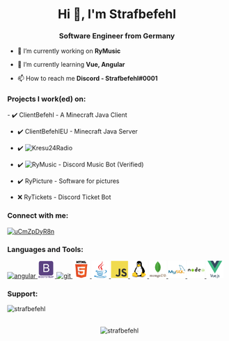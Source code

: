 <h1 align="center">Hi 👋, I'm Strafbefehl</h1>
<h3 align="center">Software Engineer from Germany</h3>

- 🔭 I’m currently working on **RyMusic**

- 🌱 I’m currently learning **Vue, Angular**

- 📫 How to reach me **Discord - Strafbefehl#0001**


<h3 align="left">Projects I work(ed) on:</h3>
- ✔️ ClientBefehl - A Minecraft Java Client

- ✔️ ClientBefehlEU - Minecraft Java Server

- ✔️ ![Kresu24Radio](https://laut.fm/kresu24radio)

- ✔️ ![RyMusic](https://discord.com/oauth2/authorize?client_id=794898171679473685&scope=bot&permissions=8) - Discord Music Bot (Verified)

- ✔️ RyPicture - Software for pictures

- ❌ RyTickets - Discord Ticket Bot
  

<h3 align="left">Connect with me:</h3>
<p align="left">
<a href="https://discord.gg/uCmZpDyR8n" target="blank"><img align="center" src="https://raw.githubusercontent.com/rahuldkjain/github-profile-readme-generator/master/src/images/icons/Social/discord.svg" alt="uCmZpDyR8n" height="30" width="40" /></a>
</p>

<h3 align="left">Languages and Tools:</h3>
<p align="left"> <a href="https://angular.io" target="_blank"> <img src="https://angular.io/assets/images/logos/angular/angular.svg" alt="angular" width="40" height="40"/> </a> <a href="https://getbootstrap.com" target="_blank"> <img src="https://raw.githubusercontent.com/devicons/devicon/master/icons/bootstrap/bootstrap-plain-wordmark.svg" alt="bootstrap" width="40" height="40"/> </a> <a href="https://git-scm.com/" target="_blank"> <img src="https://www.vectorlogo.zone/logos/git-scm/git-scm-icon.svg" alt="git" width="40" height="40"/> </a> <a href="https://www.w3.org/html/" target="_blank"> <img src="https://raw.githubusercontent.com/devicons/devicon/master/icons/html5/html5-original-wordmark.svg" alt="html5" width="40" height="40"/> </a> <a href="https://www.java.com" target="_blank"> <img src="https://raw.githubusercontent.com/devicons/devicon/master/icons/java/java-original.svg" alt="java" width="40" height="40"/> </a> <a href="https://developer.mozilla.org/en-US/docs/Web/JavaScript" target="_blank"> <img src="https://raw.githubusercontent.com/devicons/devicon/master/icons/javascript/javascript-original.svg" alt="javascript" width="40" height="40"/> </a> <a href="https://www.linux.org/" target="_blank"> <img src="https://raw.githubusercontent.com/devicons/devicon/master/icons/linux/linux-original.svg" alt="linux" width="40" height="40"/> </a> <a href="https://www.mongodb.com/" target="_blank"> <img src="https://raw.githubusercontent.com/devicons/devicon/master/icons/mongodb/mongodb-original-wordmark.svg" alt="mongodb" width="40" height="40"/> </a> <a href="https://www.mysql.com/" target="_blank"> <img src="https://raw.githubusercontent.com/devicons/devicon/master/icons/mysql/mysql-original-wordmark.svg" alt="mysql" width="40" height="40"/> </a> <a href="https://nodejs.org" target="_blank"> <img src="https://raw.githubusercontent.com/devicons/devicon/master/icons/nodejs/nodejs-original-wordmark.svg" alt="nodejs" width="40" height="40"/> </a> <a href="https://vuejs.org/" target="_blank"> <img src="https://raw.githubusercontent.com/devicons/devicon/master/icons/vuejs/vuejs-original-wordmark.svg" alt="vuejs" width="40" height="40"/> </a> </p>

<h3 align="left">Support:</h3>
<p><a href="https://www.buymeacoffee.com/strafbefehl"> <img align="left" src="https://cdn.buymeacoffee.com/buttons/v2/default-yellow.png" height="50" width="210" alt="strafbefehl" /></a></p><br><br>

<p>&nbsp;<img align="center" src="https://github-readme-stats.vercel.app/api?username=Strafbefehl&show_icons=true&theme=radical" alt="strafbefehl" /></p>
